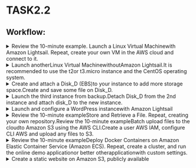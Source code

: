 # TASK2.2
## Workflow:


<details>
<summary>Review the 10-minute example. Launch a Linux Virtual Machinewith Amazon Lightsail. Repeat, create your own VM in the AWS cloud and connect to it. </summary>
<br>
Launched a CentOS VM by tutorial, connected by SSh.
 
 ![Screen1](https://github.com/wrldwde/DevOps_online_Kharkiv_2021Q4/blob/main/m2/task2.2/screenshots/Screenshot_1.png)
</details>

<details>
<summary>Launch anotherLinux Virtual MachinewithoutAmazon Lightsail.It is recommended to use the t2or t3.micro instance and the CentOS operating system.</summary>
<br>
Launched a CentOS VM by on t2.micro instance in us-east-2 region. Checked connection by SSH.
 
 ![Screen2](https://github.com/wrldwde/DevOps_online_Kharkiv_2021Q4/blob/main/m2/task2.2/screenshots/Screenshot_2.png)
</details>

<details>
<summary>Create and attach a Disk_D (EBS)to your instance to add more storage space.Create and save some file on Disk_D.</summary>
<br>
Created another volume on EBS, attached to instance and uploaded an image.
 
 ![Screen3](https://github.com/wrldwde/DevOps_online_Kharkiv_2021Q4/blob/main/m2/task2.2/screenshots/Screenshot_3.png)
</details>

<details>
<summary>Launch the third instance from backup.Detach Disk_D from the 2nd instance and attach disk_D to the new instance.</summary>
<br>
Created AMI from backup snapshot, launched an instance. Detach from firs instance and attached to new one.
 
 ![Screen4](https://github.com/wrldwde/DevOps_online_Kharkiv_2021Q4/blob/main/m2/task2.2/screenshots/Screenshot_4.png)
</details>

<details>
<summary>Launch and configure a WordPress instancewith Amazon Lightsail</summary>
<br>
Launched anothe WordPress instance on Lighsail.
 
 ![Screen5](https://github.com/wrldwde/DevOps_online_Kharkiv_2021Q4/blob/main/m2/task2.2/screenshots/Screenshot_5.png)
</details>

<details>
<summary>Review the 10-minute exampleStore and Retrieve a File. Repeat, creating your own repository.Review the 10-minute exampleBatch upload files to the cloudto Amazon S3 using the AWS CLI.Create a user AWS IAM, configure CLI AWS and upload any files to S3. </summary>
<br>
Created an S3 repository, uploaded an image of cat to directory on new repo.
 
 ![Screen6](https://github.com/wrldwde/DevOps_online_Kharkiv_2021Q4/blob/main/m2/task2.2/screenshots/Screenshot_6.png)
 ![Screen7](https://github.com/wrldwde/DevOps_online_Kharkiv_2021Q4/blob/main/m2/task2.2/screenshots/Screenshot_7.png)
</details>

<details>
<summary>Review   the   10-minute exampleDeploy   Docker   Containers   on   Amazon   Elastic Container Service (Amazon ECS). Repeat, create a cluster, and run the online demo applicationor better otherapplicationwith custom settings.</summary>
<br>
Created an ECS cluster, made a Docker image, uploaded to cluster. Created a task definition, run a task on cluster instance.
 
 ![Screen9](https://github.com/wrldwde/DevOps_online_Kharkiv_2021Q4/blob/main/m2/task2.2/screenshots/Screenshot_9.png)
 ![Screen8](https://github.com/wrldwde/DevOps_online_Kharkiv_2021Q4/blob/main/m2/task2.2/screenshots/Screenshot_8.png)
</details>

<details>
<summary>Create a static website on Amazon S3, publicly available</summary>
<br>
Created an S3 bucket for static website, uploaded index.html and myself picture.
[Link to website][website-S3-url] with picture and lists of used AWS services and completed labs.
</details>


[//]: #
[git-repo-url]: <https://github.com/wrldwde/DevOps_online_Kharkiv_2021Q4>
[website-S3-url]: <http://wrldwde.pp.ua.s3-website.us-east-2.amazonaws.com>
